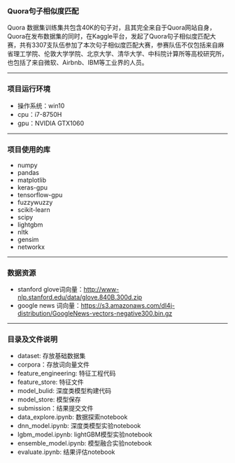 ### Quora句子相似度匹配

Quora 数据集训练集共包含40K的句子对，且其完全来自于Quora网站自身，Quora在发布数据集的同时，在Kaggle平台，发起了Quora句子相似度匹配大赛，共有3307支队伍参加了本次句子相似度匹配大赛，参赛队伍不仅包括来自麻省理工学院、伦敦大学学院、北京大学、清华大学、中科院计算所等高校研究所，也包括了来自微软、Airbnb、IBM等工业界的人员。

---
### 项目运行环境
* 操作系统：win10
* cpu：i7-8750H
* gpu：NVIDIA GTX1060
---
### 项目使用的库
* numpy
* pandas
* matplotlib
* keras-gpu
* tensorflow-gpu
* fuzzywuzzy
* scikit-learn
* scipy
* lightgbm
* nltk
* gensim
* networkx
---
### 数据资源
* stanford glove词向量：http://www-nlp.stanford.edu/data/glove.840B.300d.zip
* google news 词向量：https://s3.amazonaws.com/dl4j-distribution/GoogleNews-vectors-negative300.bin.gz

---
### 目录及文件说明
* dataset: 存放基础数据集
* corpora：存放词向量文件
* feature_engineering: 特征工程代码
* feature_store: 特征文件
* model_bulid: 深度类模型构建代码
* model_store: 模型保存
* submission：结果提交文件
* data_explore.ipynb: 数据探索notebook
* dnn_model.ipynb: 深度类模型实验notebook
* lgbm_model.ipynb: lightGBM模型实验notebook
* ensemble_model.ipynb: 模型融合实验notebook
* evaluate.ipynb: 结果评估notebook




